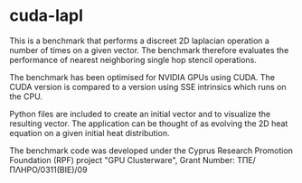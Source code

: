 cuda-lapl
==========

This is a benchmark that performs a discreet 2D laplacian operation a number of times on a given vector. The benchmark therefore evaluates the performance of nearest neighboring single hop stencil operations.

The benchmark has been optimised for NVIDIA GPUs using CUDA. The CUDA version is compared to a version using SSE intrinsics which runs on the CPU.

Python files are included to create an initial vector and to visualize the resulting vector. The application can be thought of as evolving the 2D heat equation on a given initial heat distribution.

The benchmark code was developed under the Cyprus Research Promotion Foundation (RPF) project "GPU Clusterware", Grant Number: ΤΠΕ/ΠΛΗΡΟ/0311(ΒΙΕ)/09
